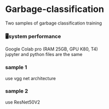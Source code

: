 # Garbage-classification
Two samples of garbage classification training
### 🖥️system performance
Google Colab pro (RAM 25GB, GPU K80, T4)\
jupyter and python files are the same
### sample 1
use vgg net architecture
### sample 2
use ResNet50V2
